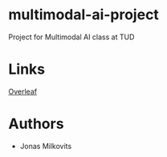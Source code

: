 # multimodal-ai-project
Project for Multimodal AI class at TUD

# Links
[Overleaf](https://sharelatex.tu-darmstadt.de/project/6654a0cdac6c54d019b61b3a)


# Authors
- Jonas Milkovits 

